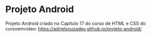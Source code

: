 # Projeto Android
Projeto Android criado no Capítulo 17 do curso de HTML e CSS do cursoemvideo:
https://adrielsouzadev.github.io/projeto-android/
